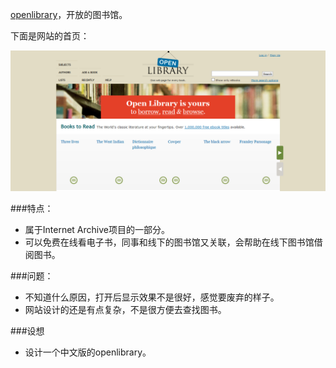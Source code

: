 [openlibrary](https://openlibrary.org/)，开放的图书馆。

下面是网站的首页：

![](/pic/6-1.png)

###特点：
- 属于Internet Archive项目的一部分。
- 可以免费在线看电子书，同事和线下的图书馆又关联，会帮助在线下图书馆借阅图书。

###问题：
- 不知道什么原因，打开后显示效果不是很好，感觉要废弃的样子。
- 网站设计的还是有点复杂，不是很方便去查找图书。

###设想
- 设计一个中文版的openlibrary。
